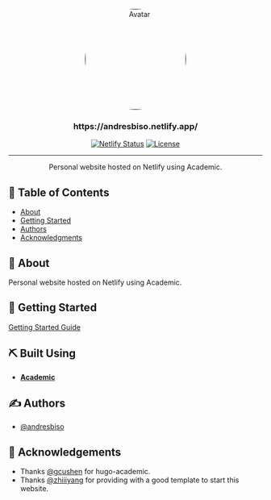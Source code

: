 

<p align="center">
  <a href="" rel="noopener">
 <img width=200px height=200px src="https://avatars0.githubusercontent.com/u/7097173?s=460&u=edf6fab0d069ea0eb5fc174327cff3ab53c715fa&v=4" alt="Avatar" style="border-radius: 50%;"></a>
</p>

<h3 align="center">https://andresbiso.netlify.app/</h3>

<div align="center">

  [![Netlify Status](https://api.netlify.com/api/v1/badges/bce31b72-b5f1-4f2e-9c65-e7c2acdabeda/deploy-status)](https://app.netlify.com/sites/andresbiso/deploys)
  [![License](https://img.shields.io/github/license/andresbiso/personal-site)](/LICENSE)

</div>

---

<p align="center">
    Personal website hosted on Netlify using Academic.
    <br> 
</p>

## 📝 Table of Contents
- [About](#about)
- [Getting Started](#getting_started)
- [Authors](#authors)
- [Acknowledgments](#acknowledgement)

## 🧐 About <a name = "about"></a>
Personal website hosted on Netlify using Academic.

## 🏁 Getting Started <a name = "getting_started"></a>
[Getting Started Guide](https://sourcethemes.com/academic/docs/install/)

## ⛏️ Built Using <a name = "built_using"></a>
- [**Academic**](https://github.com/gcushen/hugo-academic) 

## ✍️ Authors <a name = "authors"></a>
- [@andresbiso](https://github.com/andresbiso)

## 🎉 Acknowledgements <a name = "acknowledgement"></a>
- Thanks [@gcushen](https://github.com/gcushen/) for hugo-academic.
- Thanks [@zhiiiyang](https://github.com/zhiiiyang) for providing with a good template to start this website.
